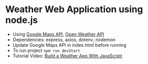 # Weather Web Application using node.js
* Using [Google Maps API](https://console.cloud.google.com), [Open Weather API](https://openweathermap.org/api)
* Dependencies: express, axios, dotenv, nodemon
* Update Google Maps API in index.html before running
* To run project ```npm run devStart```
* Tutorial Video: [Build a Weather App With JavaScript](https://www.youtube.com/watch?v=OE7kml0pigw&list=PLZlA0Gpn_vH_uZs4vJMIhcinABSTUH2bY&index=4)